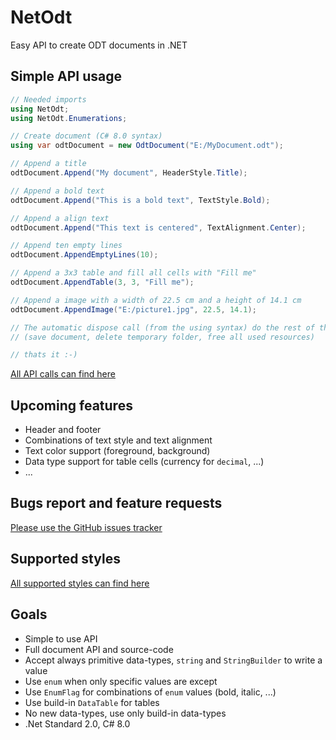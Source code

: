 # NetOdt
Easy API to create ODT documents in .NET

## Simple API usage
```csharp
// Needed imports
using NetOdt;
using NetOdt.Enumerations;

// Create document (C# 8.0 syntax)
using var odtDocument = new OdtDocument("E:/MyDocument.odt");

// Append a title
odtDocument.Append("My document", HeaderStyle.Title);

// Append a bold text
odtDocument.Append("This is a bold text", TextStyle.Bold);

// Append a align text
odtDocument.Append("This text is centered", TextAlignment.Center);

// Append ten empty lines
odtDocument.AppendEmptyLines(10);

// Append a 3x3 table and fill all cells with "Fill me"
odtDocument.AppendTable(3, 3, "Fill me");

// Append a image with a width of 22.5 cm and a height of 14.1 cm
odtDocument.AppendImage("E:/picture1.jpg", 22.5, 14.1);

// The automatic dispose call (from the using syntax) do the rest of the work
// (save document, delete temporary folder, free all used resources)

// thats it :-)
```
[All API calls can find here](./api.md)

## Upcoming features
* Header and footer
* Combinations of text style and text alignment
* Text color support (foreground, background)
* Data type support for table cells (currency for `decimal`, ...)
* ...

## Bugs report and feature requests
[Please use the GitHub issues tracker](https://github.com/TobiasSekan/NetOdt/issues)

## Supported styles
[All supported styles can find here](./styles.md)

## Goals
* Simple to use API
* Full document API and source-code
* Accept always primitive data-types, `string` and `StringBuilder` to write a value
* Use `enum` when only specific values are except
* Use `EnumFlag` for combinations of `enum` values (bold, italic, ...)
* Use build-in `DataTable` for tables
* No new data-types, use only build-in data-types
* .Net Standard 2.0, C# 8.0

